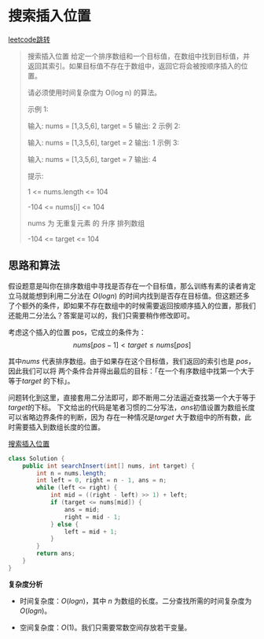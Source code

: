 # 搜索插入位置

[leetcode跳转](https://leetcode.cn/problems/search-insert-position/description/?envType=study-plan-v2&envId=top-interview-150)

> 搜索插入位置
> 给定一个排序数组和一个目标值，在数组中找到目标值，并返回其索引。如果目标值不存在于数组中，返回它将会被按顺序插入的位置。
>
> 请必须使用时间复杂度为 O(log n) 的算法。
>
> 示例 1:
>
> 输入: nums = [1,3,5,6], target = 5
> 输出: 2
> 示例 2:
>
> 输入: nums = [1,3,5,6], target = 2
> 输出: 1
> 示例 3:
>
> 输入: nums = [1,3,5,6], target = 7
> 输出: 4
>
> 提示:
>
> 1 <= nums.length <= 104
>
> -104 <= nums[i] <= 104
>
> nums 为 无重复元素 的 升序 排列数组
>
> -104 <= target <= 104

## **思路和算法**
假设题意是叫你在排序数组中寻找是否存在一个目标值，那么训练有素的读者肯定立马就能想到利用二分法在 $O(logn)$
的时间内找到是否存在目标值。但这题还多了个额外的条件，即如果不存在数组中的时候需要返回按顺序插入的位置，那我们还能用二分法么？答案是可以的，我们只需要稍作修改即可。

考虑这个插入的位置 pos，它成立的条件为：
$$
nums[pos - 1] \lt target \le nums[pos]
$$

其中$nums$ 代表排序数组。由于如果存在这个目标值，我们返回的索引也是 $pos$，因此我们可以将
两个条件合并得出最后的目标：「在一个有序数组中找第一个大于等于$target$ 的下标」。

问题转化到这里，直接套用二分法即可，即不断用二分法逼近查找第一个大于等于$target$的下标。
下文给出的代码是笔者习惯的二分写法，$αns$初值设置为数组长度可以省略边界条件的判断，因为
存在一种情况是$target$ 大于数组中的所有数，此时需要插入到数组长度的位置。

[搜索插入位置](./img/搜索插入位置.gif)

```java
class Solution {
    public int searchInsert(int[] nums, int target) {
        int n = nums.length;
        int left = 0, right = n - 1, ans = n;
        while (left <= right) {
            int mid = ((right - left) >> 1) + left;
            if (target <= nums[mid]) {
                ans = mid;
                right = mid - 1;
            } else {
                left = mid + 1;
            }
        }
        return ans;
    }
}
```

**复杂度分析**

- 时间复杂度：$O(logn)$，其中 $n$ 为数组的长度。二分查找所需的时间复杂度为 $O(logn)$。

- 空间复杂度：$O(1)$。我们只需要常数空间存放若干变量。